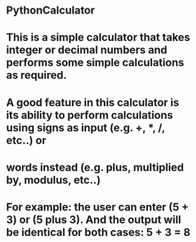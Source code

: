 # PythonCalculator

# This is a simple calculator that takes integer or decimal numbers and performs some simple calculations as required.
# A good feature in this calculator is its ability to perform calculations using signs as input (e.g. +, *, /, etc..) or
# words instead (e.g. plus, multiplied by, modulus, etc..)
# For example: the user can enter (5 + 3) or (5 plus 3). And the output will be identical for both cases: 5 + 3 = 8
